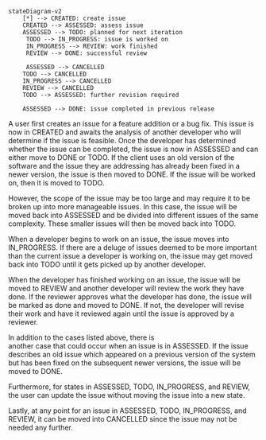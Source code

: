 ```mermaid
stateDiagram-v2
    [*] --> CREATED: create issue
    CREATED --> ASSESSED: assess issue
    ASSESSED --> TODO: planned for next iteration
     TODO --> IN_PROGRESS: issue is worked on
     IN_PROGRESS --> REVIEW: work finished
     REVIEW --> DONE: successful review
     
     ASSESSED --> CANCELLED
    TODO --> CANCELLED
    IN_PROGRESS --> CANCELLED
    REVIEW --> CANCELLED
    TODO --> ASSESSED: further revision required

    ASSESSED --> DONE: issue completed in previous release
```


A user first creates an issue for a feature addition 
or a bug fix. This issue is now in CREATED and 
awaits the analysis of another developer who will 
determine if the issue is feasible. Once the developer 
has determined whether the issue can be completed,
the issue is now in ASSESSED and can either move to 
DONE or TODO. If the client uses an old version of the 
software and the issue they are addressing has already 
been fixed in a newer version, the issue is then moved to
DONE. If the issue will be worked on, then it is moved
to TODO. 


However, the scope of the issue may be too large and 
may require it to be broken up into more manageable issues.
In this case, the issue will be moved back into ASSESSED
and be divided into different issues of the same complexity.
These smaller issues will then be moved back into 
TODO.

When a developer begins to work on an issue,
the issue moves into IN_PROGRESS. If there are a deluge of
issues deemed to be more important than the current issue a 
developer is working on, the issue may get moved back 
into TODO until it gets picked up by another developer.

When the developer has finished working on an issue, the 
issue will be moved to REVIEW and another developer will 
review the work they have done. If the reviewer approves 
what the developer has done, the issue will be marked as
done and moved to DONE. If not, the developer will revise 
their work and have it reviewed again until the issue is
approved by a reviewer.


In addition to the cases listed above, there is  
another case that could occur when an issue is in 
ASSESSED. If the issue describes an old issue which 
appeared on a previous version of the system but has 
been fixed on the subsequent newer versions, the 
issue will be moved to DONE.

Furthermore, for states in ASSESSED, TODO, IN_PROGRESS, 
and REVIEW, the user can update the issue without moving the
issue into a new state. 

Lastly, at any point for an issue in ASSESSED, TODO,
IN_PROGRESS, and REVIEW, it can be moved into CANCELLED 
since the issue may not be needed any further.
